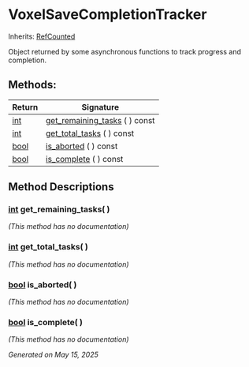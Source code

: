 # VoxelSaveCompletionTracker

Inherits: [RefCounted](https://docs.godotengine.org/en/stable/classes/class_refcounted.html)

Object returned by some asynchronous functions to track progress and completion.

## Methods:


Return                                                                  | Signature
----------------------------------------------------------------------- | --------------------------------------------------------
[int](https://docs.godotengine.org/en/stable/classes/class_int.html)    | [get_remaining_tasks](#i_get_remaining_tasks) ( ) const
[int](https://docs.godotengine.org/en/stable/classes/class_int.html)    | [get_total_tasks](#i_get_total_tasks) ( ) const
[bool](https://docs.godotengine.org/en/stable/classes/class_bool.html)  | [is_aborted](#i_is_aborted) ( ) const
[bool](https://docs.godotengine.org/en/stable/classes/class_bool.html)  | [is_complete](#i_is_complete) ( ) const
<p></p>

## Method Descriptions

### [int](https://docs.godotengine.org/en/stable/classes/class_int.html)<span id="i_get_remaining_tasks"></span> **get_remaining_tasks**( )

*(This method has no documentation)*

### [int](https://docs.godotengine.org/en/stable/classes/class_int.html)<span id="i_get_total_tasks"></span> **get_total_tasks**( )

*(This method has no documentation)*

### [bool](https://docs.godotengine.org/en/stable/classes/class_bool.html)<span id="i_is_aborted"></span> **is_aborted**( )

*(This method has no documentation)*

### [bool](https://docs.godotengine.org/en/stable/classes/class_bool.html)<span id="i_is_complete"></span> **is_complete**( )

*(This method has no documentation)*

_Generated on May 15, 2025_
